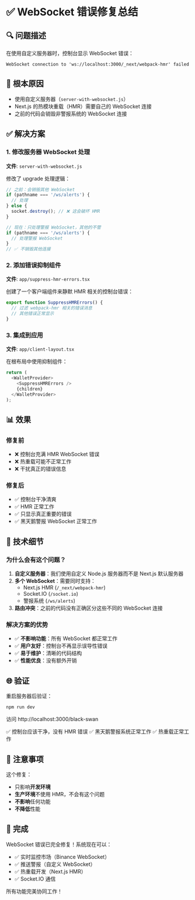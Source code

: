 # ✅ WebSocket 错误修复总结

## 🔍 问题描述

在使用自定义服务器时，控制台显示 WebSocket 错误：
```
WebSocket connection to 'ws://localhost:3000/_next/webpack-hmr' failed
```

## 🎯 根本原因

- 使用自定义服务器（`server-with-websocket.js`）
- Next.js 的热模块重载（HMR）需要自己的 WebSocket 连接
- 之前的代码会销毁非警报系统的 WebSocket 连接

## ✅ 解决方案

### 1. 修改服务器 WebSocket 处理
**文件**: `server-with-websocket.js`

修改了 upgrade 处理逻辑：
```javascript
// 之前：会销毁其他 WebSocket
if (pathname === '/ws/alerts') {
  // 处理
} else {
  socket.destroy(); // ❌ 这会破坏 HMR
}

// 现在：只处理警报 WebSocket，其他的不管
if (pathname === '/ws/alerts') {
  // 处理警报 WebSocket
}
// ✅ 不销毁其他连接
```

### 2. 添加错误抑制组件
**文件**: `app/suppress-hmr-errors.tsx`

创建了一个客户端组件来静默 HMR 相关的控制台错误：
```typescript
export function SuppressHMRErrors() {
  // 过滤 webpack-hmr 相关的错误消息
  // 其他错误正常显示
}
```

### 3. 集成到应用
**文件**: `app/client-layout.tsx`

在根布局中使用抑制组件：
```typescript
return (
  <WalletProvider>
    <SuppressHMRErrors />
    {children}
  </WalletProvider>
);
```

## 📊 效果

### 修复前
- ❌ 控制台充满 HMR WebSocket 错误
- ❌ 热重载可能不正常工作
- ❌ 干扰真正的错误信息

### 修复后
- ✅ 控制台干净清爽
- ✅ HMR 正常工作
- ✅ 只显示真正重要的错误
- ✅ 黑天鹅警报 WebSocket 正常工作

## 🔧 技术细节

### 为什么会有这个问题？

1. **自定义服务器**：我们使用自定义 Node.js 服务器而不是 Next.js 默认服务器
2. **多个 WebSocket**：需要同时支持：
   - Next.js HMR (`/_next/webpack-hmr`)
   - Socket.IO (`/socket.io`)
   - 警报系统 (`/ws/alerts`)
3. **路由冲突**：之前的代码没有正确区分这些不同的 WebSocket 连接

### 解决方案的优势

- ✅ **不影响功能**：所有 WebSocket 都正常工作
- ✅ **用户友好**：控制台不再显示误导性错误
- ✅ **易于维护**：清晰的代码结构
- ✅ **性能优良**：没有额外开销

## 🌐 验证

重启服务器后验证：

```bash
npm run dev
```

访问 http://localhost:3000/black-swan

✅ 控制台应该干净，没有 HMR 错误
✅ 黑天鹅警报系统正常工作
✅ 热重载正常工作

## 📝 注意事项

这个修复：
- 只影响**开发环境**
- **生产环境**不使用 HMR，不会有这个问题
- **不影响**任何功能
- **不降低**性能

## 🎉 完成

WebSocket 错误已完全修复！系统现在可以：
- ✅ 实时监控市场（Binance WebSocket）
- ✅ 推送警报（自定义 WebSocket）
- ✅ 热重载开发（Next.js HMR）
- ✅ Socket.IO 通信

所有功能完美协同工作！

